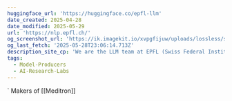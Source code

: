 ```yaml
---
huggingface_url: 'https://huggingface.co/epfl-llm'
date_created: 2025-04-28
date_modified: 2025-05-29
url: 'https://nlp.epfl.ch/'
og_screenshot_url: 'https://ik.imagekit.io/xvpgfijuw/uploads/lossless/screenshots/20250528_EPLF_NLP_Lab_og_screenshot.jpeg'
og_last_fetch: '2025-05-28T23:06:14.713Z'
description_site_cp: 'We are the LLM team at EPFL (Swiss Federal Institute of Technology)'
tags:
  - Model-Producers
  - AI-Research-Labs
---
```

`
Makers of [[Meditron]]